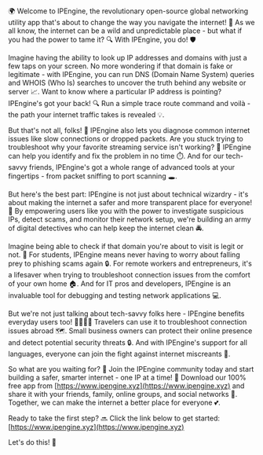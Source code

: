 🌍 Welcome to IPEngine, the revolutionary open-source global networking utility app that's about to change the way you navigate the internet! 🚀 As we all know, the internet can be a wild and unpredictable place - but what if you had the power to tame it? 🔍 With IPEngine, you do! 🛡️

Imagine having the ability to look up IP addresses and domains with just a few taps on your screen. No more wondering if that domain is fake or legitimate - with IPEngine, you can run DNS (Domain Name System) queries and WHOIS (Who Is) searches to uncover the truth behind any website or server 📈. Want to know where a particular IP address is pointing? IPEngine's got your back! 🔍 Run a simple trace route command and voilà - the path your internet traffic takes is revealed 💡.

But that's not all, folks! 🎉 IPEngine also lets you diagnose common internet issues like slow connections or dropped packets. Are you stuck trying to troubleshoot why your favorite streaming service isn't working? 🔧 IPEngine can help you identify and fix the problem in no time ⏱️. And for our tech-savvy friends, IPEngine's got a whole range of advanced tools at your fingertips - from packet sniffing to port scanning 🕳️.

But here's the best part: IPEngine is not just about technical wizardry - it's about making the internet a safer and more transparent place for everyone! 💯 By empowering users like you with the power to investigate suspicious IPs, detect scams, and monitor their network setup, we're building an army of digital detectives who can help keep the internet clean 🚔.

Imagine being able to check if that domain you're about to visit is legit or not. 🤝 For students, IPEngine means never having to worry about falling prey to phishing scams again 🔒. For remote workers and entrepreneurs, it's a lifesaver when trying to troubleshoot connection issues from the comfort of your own home 🏠. And for IT pros and developers, IPEngine is an invaluable tool for debugging and testing network applications 💻.

But we're not just talking about tech-savvy folks here - IPEngine benefits everyday users too! 👨‍👩‍👧‍👦 Travelers can use it to troubleshoot connection issues abroad 🗺️. Small business owners can protect their online presence and detect potential security threats 🔒. And with IPEngine's support for all languages, everyone can join the fight against internet miscreants 💪.

So what are you waiting for? 🎉 Join the IPEngine community today and start building a safer, smarter internet - one IP at a time! 👫 Download our 100% free app from [https://www.ipengine.xyz](https://www.ipengine.xyz) and share it with your friends, family, online groups, and social networks 📱. Together, we can make the internet a better place for everyone 💕.

Ready to take the first step? 🔜 Click the link below to get started: [https://www.ipengine.xyz](https://www.ipengine.xyz)

Let's do this! 👊